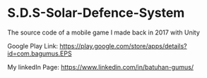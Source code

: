 # S.D.S-Solar-Defence-System
The source code of a mobile game I made back in 2017 with Unity

Google Play Link: https://play.google.com/store/apps/details?id=com.bagumus.EPS

My linkedIn Page: https://www.linkedin.com/in/batuhan-gumus/
